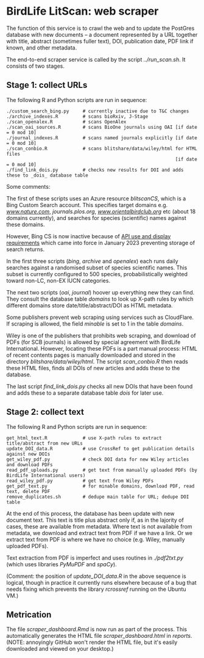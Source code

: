 # BirdLife LitScan: web scraper

The function of this service is to crawl the web and to update the PostGres database with new documents – a document represented by a URL together with title, abstract (sometimes fuller text),  DOI, publication date, PDF link if known, and other metadata.

The end-to-end scraper service is called by the script _../run\_scan.sh_. It consists of two stages.

## Stage 1: collect URLs

The following R and Python scripts are run in sequence:

    ./custom_search_bing.py     # currently inactive due to T&C changes
    ./archive_indexes.R         # scans bioRxiv, J-Stage
    ./scan_openalex.R           # scans OpenAlex
    ./scan_oai_sources.R        # scans BioOne journals using OAI [if date = 0 mod 10]
    ./journal_indexes.R         # scans named journals explicitly [if date = 0 mod 10]
    ./scan_conbio.R             # scans blitshare/data/wiley/html for HTML files
                                                                  [if date = 0 mod 10]
    ./find_link_dois.py         # checks new results for DOI and adds these to _dois_ database table

Some comments:

The first of these scripts uses an Azure resource _blitscanCS_, which is a Bing Custom Search account. This specifies target domains e.g. _www.nature.com_, _journals.plos.org_, _www.orientalbirdclub.org_ etc (about 18 domains currently), and searches for species (scientific) names against these domains. 

However, Bing CS is now inactive because of [API use and display requirements](https://learn.microsoft.com/en-us/bing/search-apis/bing-web-search/use-display-requirements) which came into force in January 2023 preventing storage of search returns.

In the first three scripts (_bing_, _archive_ and _openalex_) each runs daily searches against a randomised subset of species scientific names. This subset is currently configured to 500 species, probabilistically weighted toward non-LC, non-EX IUCN categories.

The next two scripts (_oai_, _journal_) hoover up everything new they can find. They consult the database table _domains_ to look up X-path rules by which different domains store date/title/abstract/DOI as HTML metadata.

Some publishers prevent web scraping using services such as CloudFlare. If scraping is allowed, the field _minable_ is set to 1 in the table _domains_.

Wiley is one of the publishers that prohibits web scraping, and download of PDFs (for SCB journals) is allowed by special agreement with BirdLife International. However, locating these PDFs is a part manual process: HTML of recent contents pages is manually downloaded and stored in the directory _blitshare/data/wiley/html_. The script _scan\_conbio.R_ then reads these HTML files, finds all DOIs of new articles and adds these to the database.

The last script _find\_link\_dois.py_ checks all new DOIs that have been found and adds these to a separate database table _dois_ for later use.

## Stage 2: collect text

The following R and Python scripts are run in sequence:

    get_html_text.R             # use X-path rules to extract title/abstract from new URLs
    update_DOI_data.R           # use CrossRef to get publication details against new DOIs
    get_wiley_pdf.py            # check DOI data for new Wiley articles and download PDFs
    read_pdf_uploads.py         # get text from manually uploaded PDFs (by BirdLife International users)
    read_wiley_pdf.py           # get text from Wiley PDFs
    get_pdf_text.py             # for minable domains, download PDF, read text, delete PDF
    remove_duplicates.sh        # dedupe main table for URL; dedupe DOI table

At the end of this process, the database has been update with new document text. This text is title plus abstract only if, as in the lajority of cases, these are available from metadata. Where text is not available from metadata, we download and extract text from PDF if we have a link. Or we extract text from PDF is where we have no choice (e.g. Wiley, manually uploaded PDFs).

Text extraction from PDF is imperfect and uses routines in _./pdf2txt.py_ (which uses libraries _PyMuPDF_ and _spaCy_). 

(Comment: the position of _update\_DOI\_data.R_ in the above sequence is logical, though in practice it currently runs elsewhere because of a bug that needs fixing which prevents the library _rcrossref_ running on the Ubuntu VM.)

## Metrication

The file _scraper_dashboard.Rmd_ is now run as part of the process. This automatically generates the HTML file  _scraper\_dashboard.html_ in _reports_. (NOTE: annoyingly GitHub won't render the HTML file, but it's easily downloaded and viewed on your desktop.)

